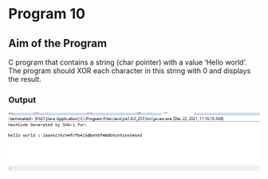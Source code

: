 # Program 10

## Aim of the Program

C program that contains a string (char pointer) with a value ‘Hello world’. The
program should XOR each character in this string with 0 and displays the result.


### Output
![output](program10_output.png)


